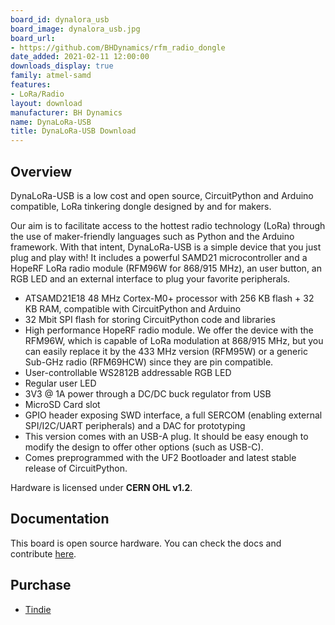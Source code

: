 ```yaml
---
board_id: dynalora_usb
board_image: dynalora_usb.jpg
board_url:
- https://github.com/BHDynamics/rfm_radio_dongle
date_added: 2021-02-11 12:00:00
downloads_display: true
family: atmel-samd
features:
- LoRa/Radio
layout: download
manufacturer: BH Dynamics
name: DynaLoRa-USB
title: DynaLoRa-USB Download
---
```


## Overview

DynaLoRa-USB is a low cost and open source, CircuitPython and Arduino compatible, LoRa tinkering dongle designed by and for makers.

Our aim is to facilitate access to the hottest radio technology (LoRa) through the use of maker-friendly languages such as Python and the Arduino framework. With that intent, DynaLoRa-USB is a simple device that you just plug and play with! It includes a powerful SAMD21 microcontroller and a HopeRF LoRa radio module (RFM96W for 868/915 MHz), an user button, an RGB LED and an external interface to plug your favorite peripherals.


- ATSAMD21E18 48 MHz Cortex-M0+ processor with 256 KB flash + 32 KB RAM, compatible with CircuitPython and Arduino
- 32 Mbit SPI flash for storing CircuitPython code and libraries
- High performance HopeRF radio module. We offer the device with the RFM96W, which is capable of LoRa modulation at 868/915 MHz, but you can easily replace it by the 433 MHz version (RFM95W) or a generic Sub-GHz radio (RFM69HCW) since they are pin compatible.
- User-controllable WS2812B addressable RGB LED
- Regular user LED
- 3V3 @ 1A power through a DC/DC buck regulator from USB
- MicroSD Card slot
- GPIO header exposing SWD interface, a full SERCOM (enabling external SPI/I2C/UART peripherals) and a DAC for prototyping
- This version comes with an USB-A plug. It should be easy enough to modify the design to offer other options (such as USB-C).
- Comes preprogrammed with the UF2 Bootloader and latest stable release of CircuitPython.

Hardware is licensed under **CERN OHL v1.2**.

## Documentation

This board is open source hardware. You can check the docs and contribute [here](https://github.com/BHDynamics/rfm_radio_dongle).

## Purchase

* [Tindie](https://www.tindie.com/products/bhdynamics/dynalora-usb/)
